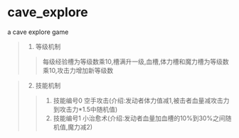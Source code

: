 # cave_explore
a cave explore game
>1. 等级机制
>>每级经验槽为等级数乘10,槽满升一级,血槽,体力槽和魔力槽为等级数乘10,攻击力增加新等级数

>2. 技能机制
>> 1. 技能编号0 空手攻击(介绍:发动者体力值减1,被击者血量减攻击力到攻击力*1.5中随机值)
>> 2. 技能编号1 小治愈术(介绍:发动者血量加血槽的10%到30%之间随机值,魔力减2)